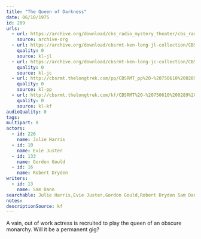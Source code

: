 ```yaml
---
title: "The Queen of Darkness"
date: 06/10/1975
id: 289
urls: 
  - url: https://archive.org/download/cbs_radio_mystery_theater/cbs_radio_mystery_theater-0251-0300.zip/cbs_radio_mystery_theater-0251-0300%2Fcbsrmt_0289_the_queen_of_darkness.mp3
    source: archive-org
  - url: https://archive.org/download/cbsrmt-ken-long-jl-collection/CBSRMT - 750610 0289 The Queen Of Darkness_jl.mp3
    quality: 0
    source: kl-jl
  - url: https://archive.org/download/cbsrmt-ken-long-jc-collection/CBSRMT - 750610 0289 Queen Of Darkness vbr kb2_jc.mp3
    quality: 0
    source: kl-jc
  - url: http://cbsrmt.thelongtrek.com/pp/CBSRMT_pp%20-%20750610%200289%20The%20Queen%20of%20Darkness.mp3
    quality: 0
    source: kl-pp
  - url: http://cbsrmt.thelongtrek.com/kf/CBSRMT%20-%20750610%200289%20The%20Queen%20Of%20Darkness_kf.mp3
    quality: 0
    source: kl-kf
audioQuality: 0
tags: 
multipart: 0
actors:  
  - id: 226
    name: Julie Harris  
  - id: 10
    name: Evie Juster  
  - id: 133
    name: Gordon Gould  
  - id: 16
    name: Robert Dryden
writers:  
  - id: 13
    name: Sam Dann
searchable: Julie Harris,Evie Juster,Gordon Gould,Robert Dryden Sam Dann
notes: 
descriptionSource: kf
---
```

A vain, out of work actress is recruited to play the queen of an obscure monarchy. Will it be a permanent gig?